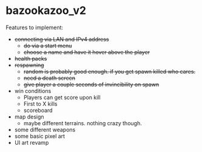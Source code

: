 # bazookazoo_v2

Features to implement:

- ~~connecting via LAN and IPv4 address~~
  - ~~do via a start menu~~
  - ~~choose a name and have it hover above the player~~
- ~~health packs~~
- ~~respawning~~
  - ~~random is probably good enough. if you get spawn killed who cares.~~
  - ~~need a death screen~~
  - ~~give player a couple seconds of invincibility on spawn~~
- win conditions
  - Players can get score upon kill
  - First to X kills
  - scoreboard
- map design
  - maybe different terrains. nothing crazy though.
- some different weapons
- some basic pixel art
- UI art revamp
